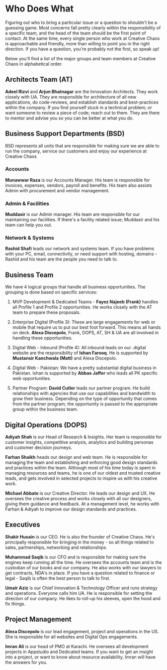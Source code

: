 # Who Does What

Figuring out who to bring a particular issue or a question to shouldn't be a guessing game. Most concerns fall pretty clearly within the responsibility of a specific team, and the head of the team should be the first point of contact. At the same time, every single person who work at Creative Chaos is approachable and friendly, more than willing to point you in the right direction. If you have a question, you're probably not the first, so speak up!

Below you'll find a list of the major groups and team members at Creative Chaos in alphabetical order.


## Architects Team (AT)
**Adeel Rizvi** and **Arjun Bhatnagar** are the Innovation Architects. They work closely with UA. They are responsible for architecture of all new applications, do code-reviews, and establish standards and best-practices within the company. If you find yourself stuck in a technical problem; or want someone to review a piece of code; reach out to them. They are there to mentor and advise you so you can be better at what you do.


## Business Support Departments (BSD)
BSD represents all units that are responsible for making sure we are able to run the company, service our customers and enjoy our experience at Creative Chaos

### Accounts
**Munawwar Raza** is our Accounts Manager. His team is responsible for invoices, expenses, vendors, payroll and benefits. His team also assists Admin with procurement and vendor management.

### Admin & Facilities
**Muddasir** is our Admin manager. His team are responsible for our maintaining our facilities. If there's a facility related issue; Muddasir and his team can help you out.

### Network & Systems
**Rashid Shafi** leads our network and systems team. If you have problems with your PC, email, connectivity, or need support with hosting, domains - Rashid and his team are the people you need to talk to.


## Business Team
We have 4 logical groups that handle all business opportunities. The grouping is done based on specific services:

1. MVP Development & Dedicated Teams - **Fayez Najeeb (Frank)** handles all Profile 1 and Profile 2 opportunities. He works closely with the AT team to prepare these proposals.

2. Enterprise Digital (Profile 3): These are large engagements for web or mobile that require us to put our best foot forward. This means all hands on deck. **Alexa Discepolo**, Frank, DOPS, AT, SH & UA are all involved in handling these opportunities.

3. Digital Web - Inbound (Profile 4): All inbound leads on our .digital website are the responsibility of **Ishan Farooq**. He is supported by **Mustansir Kanchwala (Matt)** and Alexa Discepolo. 

4. Digital Web - Pakistan: We have a pretty substantial digital business in Pakistan. Ishan is supported by **Abbas Jaffer** who leads all PK specific web opportunities.

5. Partner Program: **David Cutler** leads our partner program. He build relationships with agencies that use our capabilities and bandwidth to grow their business. Depending on the type of opportunity that comes from the partner program; the opportunity is passed to the appropriate group within the business team.


## Digital Operations (DOPS)
**Adiyah Shah** is our Head of Research & Insights. Her team is responsible for customer insights, competitive analysis, analytics and building personas and customer decision journeys. 

**Farhan Shaikh** heads our design and web team. He is responsible for managing the team and establishing and enforcing good design standards and practices within the team. Although most of his time today is spent in managing resources and teams, he is one of our oldest and trusted creative leads, and gets involved in selected projects to inspire us with his creative work.

**Michael Abbate** is our Creative Director. He leads our design and UX. He oversees the creative process and works closely with all our designers, giving them guidance and feedback. At a management level, he works with Farhan & Adiyah to improve our design standards and practices.


## Executives
**Shakir Husain** is our CEO. He is also the founder of Creative Chaos. He's principally responsible for bringing in the money - so all things related to sales, partnerships, networking and relationships.

**Muhammad Saqib** is our CFO and is responsible for making sure the engines keep running all the time. He oversees the accounts team and is the custodian of our books and our company. He also works with our lawyers to get contracts, NDA's in place. If you have a question related to finance or legal - Saqib is often the best person to talk to first.

**Umair Aziz** is our Chief Innovation & Technology Officer and runs strategy and operations. Everyone calls him UA. He is responsible for setting the direction of our company. He likes to roll-up his sleeves, open the hood and fix things. 


## Project Management
**Alexa Discepolo** is our lead engagement, project and operations in the US. She is responsible for all websites and Digital Ops engagements. 

**Imran Ali** is our head of PMO at Karachi. He oversees all development projects in Appstudio and Dedicated teams. If you want to get an insight into a project, or want to know about resource availability, Imran will have the answers for you.
